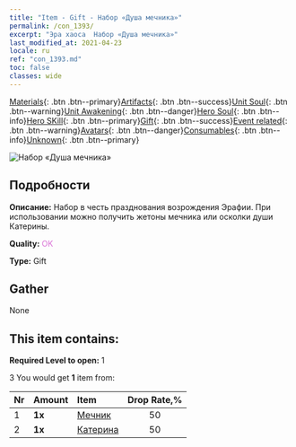 ```yaml
---
title: "Item - Gift - Набор «Душа мечника»"
permalink: /con_1393/
excerpt: "Эра хаоса  Набор «Душа мечника»"
last_modified_at: 2021-04-23
locale: ru
ref: "con_1393.md"
toc: false
classes: wide
---
```

 [Materials](/ItemsRU/){: .btn .btn--primary}[Artifacts](/ItemsRU/Artifacts/){: .btn .btn--success}[Unit Soul](/ItemsRU/UnitSoul/){: .btn .btn--warning}[Unit Awakening](/ItemsRU/UnitAwakening/){: .btn .btn--danger}[Hero Soul](/ItemsRU/HeroSoul/){: .btn .btn--info}[Hero SKill](/ItemsRU/HeroSkill/){: .btn .btn--primary}[Gift](/ItemsRU/Gift/){: .btn .btn--success}[Event related](/ItemsRU/Events/){: .btn .btn--warning}[Avatars](/ItemsRU/Avatars/){: .btn .btn--danger}[Consumables](/ItemsRU/Consumables/){: .btn .btn--info}[Unknown](/ItemsRU/Unknown/){: .btn .btn--primary}

 ![Набор «Душа мечника»](/images/t/i_907007.png)

## Подробности
 **Описание:** Набор в честь празднования возрождения Эрафии. При использовании можно получить жетоны мечника или осколки души Катерины.

 **Quality:** <span style="color: #DA70D6">OK</span>

 **Type:** Gift

## Gather

  None

## This item contains:

 **Required Level to open:** 1

 3 You would get **1** item  from:

  | Nr | Amount |     Item    | Drop Rate,% |
  |:---|:-------|:------------|:---------:|
  | 1 |  **1x** | [Мечник](/ItemsRU/unt_193/) | 50 | 
  | 2 |  **1x** | [Катерина](/ItemsRU/her_361/) | 50 | 
